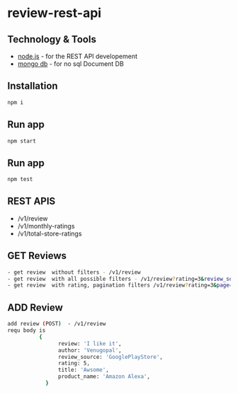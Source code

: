 # review-rest-api

## Technology & Tools
- [node.js](https://nodejs.org/en/download/) - for the REST API developement
- [mongo db](https://www.mongodb.com/) - for no sql Document DB

## Installation
```sh
npm i 
```

## Run app
```sh
npm start 
```

## Run app
```sh
npm test 
```

## REST APIS

- /v1/review 
- /v1/monthly-ratings
- /v1/total-store-ratings

## GET Reviews

```sh
- get review  without filters - /v1/review 
- get review  with all possible filters - /v1/review?rating=3&review_source=iTunes&reviewed_date=2018-02-10&page=1
- get review  with rating, pagination filters /v1/review?rating=3&page=2

```


## ADD Review

``` sh
add review (POST)  - /v1/review 
requ body is 
          {
                review: 'I like it',
                author: 'Venugopal',
                review_source: 'GooglePlayStore',
                rating: 5,
                title: 'Awsome',
                product_name: 'Amazon Alexa',
            }
```
